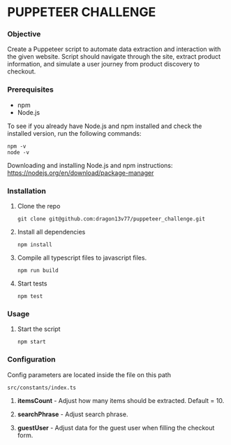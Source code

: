 # PUPPETEER CHALLENGE

### Objective

Create a Puppeteer script to automate data extraction and interaction with the given website. Script should navigate through the site, extract product information, and simulate a user journey from product discovery to checkout.

### Prerequisites

- npm
- Node.js

To see if you already have Node.js and npm installed and check the installed version, run the following commands:

    npm -v
    node -v

Downloading and installing Node.js and npm instructions: https://nodejs.org/en/download/package-manager

### Installation

1.  Clone the repo

        git clone git@github.com:dragon13v77/puppeteer_challenge.git

2.  Install all dependencies

        npm install

3.  Compile all typescript files to javascript files.

        npm run build

4.  Start tests

        npm test

### Usage

1.  Start the script

        npm start

### Configuration

Config parameters are located inside the file on this path

    src/constants/index.ts

1. **itemsCount**  - Adjust how many items should be extracted. Default = 10.

2. **searchPhrase**  - Adjust search phrase.

3. **guestUser**  - Adjust data for the guest user when filling the checkout form.